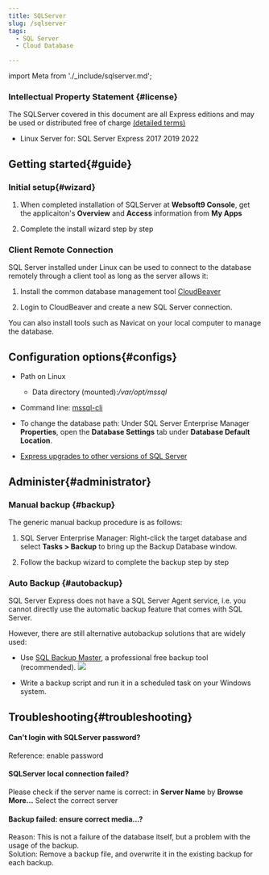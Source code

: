 ```yaml
---
title: SQLServer
slug: /sqlserver
tags:
  - SQL Server
  - Cloud Database

---
```


import Meta from './_include/sqlserver.md';

<Meta name="meta" />

### Intellectual Property Statement {#license}

The SQLServer covered in this document are all Express editions and may be used or distributed free of charge [(detailed terms)](https://www.microsoft.com/zh-cn/download/details.aspx?id=29693)

- Linux Server for: SQL Server Express 2017 2019 2022

## Getting started{#guide}

### Initial setup{#wizard}

1. When completed installation of SQLServer at **Websoft9 Console**, get the applicaiton's **Overview** and **Access** information from **My Apps**  

2. Complete the install wizard step by step

### Client Remote Connection

SQL Server installed under Linux can be used to connect to the database remotely through a client tool as long as the server allows it:

1. Install the common database management tool [CloudBeaver](./cloudbeaver)

2. Login to CloudBeaver and create a new SQL Server connection.

You can also install tools such as Navicat on your local computer to manage the database.


## Configuration options{#configs}

- Path on Linux

  - Data directory (mounted):*/var/opt/mssql*

- Command line: [mssql-cli](https://docs.microsoft.com/en-us/sql/tools/mssql-cli)

- To change the database path: Under SQL Server Enterprise Manager **Properties**, open the **Database Settings** tab under **Database Default Location**.

- [Express upgrades to other versions of SQL Server](https://docs.microsoft.com/zh-cn/sql/database-engine/install-windows/upgrade-to-a-different-edition-of-sql-server-setup?view=sql-server-ver15)


## Administer{#administrator}

### Manual backup {#backup}

The generic manual backup procedure is as follows:

1. SQL Server Enterprise Manager: Right-click the target database and select **Tasks > Backup** to bring up the Backup Database window. 

2. Follow the backup wizard to complete the backup step by step

### Auto Backup {#autobackup}

SQL Server Express does not have a SQL Server Agent service, i.e. you cannot directly use the automatic backup feature that comes with SQL Server.  

However, there are still alternative autobackup solutions that are widely used:

- Use [SQL Backup Master](https://www.sqlbackupmaster.com/), a professional free backup tool (recommended).
  ![](./assets/sqlserver-sqlbackupmaster-websoft9.png)

- Write a backup script and run it in a scheduled task on your Windows system.


## Troubleshooting{#troubleshooting}

#### Can't login with SQLServer password?

Reference: enable password

#### SQLServer local connection failed?

Please check if the server name is correct: in **Server Name** by **Browse More...** Select the correct server

#### Backup failed: ensure correct media...?

Reason: This is not a failure of the database itself, but a problem with the usage of the backup.  
Solution: Remove a backup file, and overwrite it in the existing backup for each backup.

